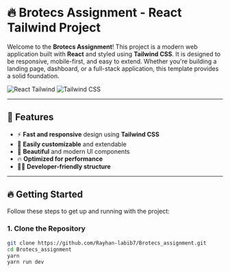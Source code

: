 # 🔥 Brotecs Assignment - React Tailwind Project

Welcome to the **Brotecs Assignment**! This project is a modern web application built with **React** and styled using **Tailwind CSS**. It is designed to be responsive, mobile-first, and easy to extend. Whether you're building a landing page, dashboard, or a full-stack application, this template provides a solid foundation.

![React Tailwind](https://img.shields.io/badge/React-v17.0.0-blue?style=flat-square) ![Tailwind CSS](https://img.shields.io/badge/Tailwind%20CSS-v2.0.0-38BDF8?style=flat-square)

---

## 🚀 Features

- ⚡ **Fast and responsive** design using **Tailwind CSS**
- 🔧 **Easily customizable** and extendable
- 🎨 **Beautiful** and modern UI components
- 🔥 **Optimized for performance**
- 🧑‍💻 **Developer-friendly structure**

---

## 🔥 Getting Started

Follow these steps to get up and running with the project:

### 1. Clone the Repository

```bash
git clone https://github.com/Rayhan-labib7/Brotecs_assignment.git
cd Brotecs_assignment
yarn 
yarn run dev
